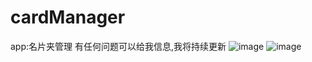 # cardManager
app:名片夹管理
有任何问题可以给我信息,我将持续更新
![image](https://github.com/BluseJay/cardManager/blob/master/Simulator%20Screen%20Shot%20-%20iPhone%20X%CA%80%20-%202019-06-24%20at%2016.45.48.png)
![image](https://github.com/BluseJay/cardManager/blob/master/Simulator%20Screen%20Shot%20-%20iPhone%20X%CA%80%20-%202019-06-24%20at%2016.47.51.png)

